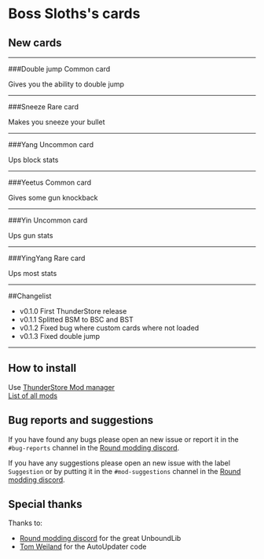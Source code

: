 # Boss Sloths's cards
## New cards

---
###Double jump
Common card  

Gives you the ability to double jump

---
###Sneeze
Rare card  

Makes you sneeze your bullet

---
###Yang
Uncommon card  

Ups block stats

---
###Yeetus
Common card  

Gives some gun knockback

---
###Yin
Uncommon card  

Ups gun stats

---
###YingYang
Rare card  

Ups most stats  

---
##Changelist
- v0.1.0 First ThunderStore release
- v0.1.1 Splitted BSM to BSC and BST
- v0.1.2 Fixed bug where custom cards where not loaded
- v0.1.3 Fixed double jump

---
## How to install
Use [ThunderStore Mod manager](https://rounds.thunderstore.io/package/BossSloth/BSC/)  
[List of all mods](https://rounds.thunderstore.io/)

## Bug reports and suggestions
If you have found any bugs please open an new issue or report it in the `#bug-reports` channel in the [Round modding discord](https://discord.gg/zUtsjXWeWk).  
  
If you have any suggestions please open an new issue with the label `Suggestion` or by putting it in the `#mod-suggestions` channel in the [Round modding discord](https://discord.gg/zUtsjXWeWk).

## Special thanks
Thanks to:
- [Round modding discord](https://discord.gg/zUtsjXWeWk) for the great UnboundLib
- [Tom Weiland](https://www.youtube.com/channel/UCa-mDKzV5MW_BXjSDRqqHUw) for the AutoUpdater code
